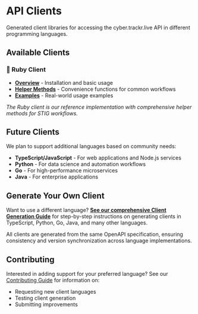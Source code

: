 # API Clients

Generated client libraries for accessing the cyber.trackr.live API in different programming languages.

## Available Clients

### 💎 Ruby Client
- **[Overview](./ruby/)** - Installation and basic usage
- **[Helper Methods](./ruby/helper-methods)** - Convenience functions for common workflows  
- **[Examples](./ruby/examples)** - Real-world usage examples

*The Ruby client is our reference implementation with comprehensive helper methods for STIG workflows.*

## Future Clients

We plan to support additional languages based on community needs:

- **TypeScript/JavaScript** - For web applications and Node.js services
- **Python** - For data science and automation workflows  
- **Go** - For high-performance microservices
- **Java** - For enterprise applications

## Generate Your Own Client

Want to use a different language? **[See our comprehensive Client Generation Guide](./generation.md)** for step-by-step instructions on generating clients in TypeScript, Python, Go, Java, and many other languages.

All clients are generated from the same OpenAPI specification, ensuring consistency and version synchronization across language implementations.

## Contributing

Interested in adding support for your preferred language? See our [Contributing Guide](../reference/contributing.md) for information on:
- Requesting new client languages
- Testing client generation
- Submitting improvements